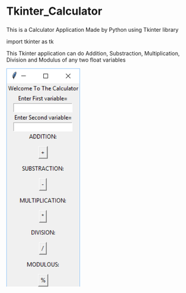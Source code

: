 # Tkinter_Calculator
###
This is a Calculator Application Made by Python using Tkinter library

import tkinter as tk

This Tkinter application can do Addition, Substraction, Multiplication, Division and Modulus
of any two float variables

![alt home](https://github.com/valiant-terminator/Tkinter_Calculator/blob/master/Calculator_Tkinter.jpeg)
```
